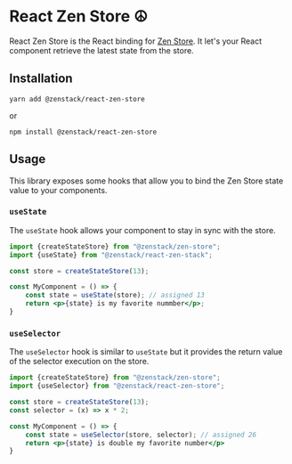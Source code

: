 # React Zen Store ☮️

React Zen Store is the React binding for [Zen Store](https://github.com/alaboudi/zen-store). It let's
your React component retrieve the latest state from the store.

## Installation
```shell
yarn add @zenstack/react-zen-store
```
or

```shell
npm install @zenstack/react-zen-store
```


## Usage
This library exposes some hooks that allow you to bind the Zen Store
state value to your components.

### `useState`
The `useState` hook allows your component to stay in sync with the store.

```jsx
import {createStateStore} from "@zenstack/zen-store";
import {useState} from "@zenstack/react-zen-stack";

const store = createStateStore(13);

const MyComponent = () => {
    const state = useState(store); // assigned 13
    return <p>{state} is my favorite nummber</p>;
}
```

### `useSelector`
The `useSelector` hook is similar to `useState` but it provides the return value of the selector execution on the store.

```jsx
import {createStateStore} from "@zenstack/zen-store";
import {useSelector} from "@zenstack/react-zen-store";

const store = createStateStore(13);
const selector = (x) => x * 2;

const MyComponent = () => {
    const state = useSelector(store, selector); // assigned 26
    return <p>{state} is double my favorite number</p>
}
```
